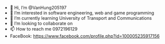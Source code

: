 - 👋 Hi, I’m @VanHung205197
- 👀 I’m interested in software engineering, web and game programming
- 🌱 I’m currently learning University of Transport and Communications
- 💞️ I’m looking to collaborate on 
- 📫 How to reach me 0972196129 
- FaceBook: https://www.facebook.com/profile.php?id=100005235917156

<!---
VanHung205197/VanHung205197 is a ✨ special ✨ repository because its `README.md` (this file) appears on your GitHub profile.
You can click the Preview link to take a look at your changes.
--->
